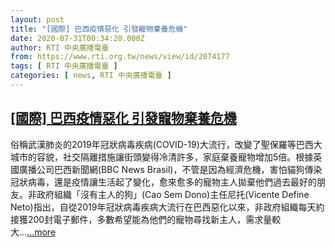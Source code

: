 ```yaml
---
layout: post
title: "[國際] 巴西疫情惡化 引發寵物棄養危機"
date: 2020-07-31T00:34:20.000Z
author: RTI 中央廣播電臺
from: https://www.rti.org.tw/news/view/id/2074177
tags: [ RTI 中央廣播電臺 ]
categories: [ news, RTI 中央廣播電臺 ]
---
```

<!--1596155660000-->
[[國際] 巴西疫情惡化 引發寵物棄養危機](https://www.rti.org.tw/news/view/id/2074177)
------

<div>
俗稱武漢肺炎的2019年冠狀病毒疾病(COVID-19)大流行，改變了聖保羅等巴西大城市的容貌，社交隔離措施讓街頭變得冷清許多，家庭棄養寵物增加5倍。根據英國廣播公司巴西新聞網(BBC News Brasil)，不管是因為經濟危機，害怕貓狗傳染冠狀病毒，還是疫情讓生活起了變化，愈來愈多的寵物主人拋棄他們過去最好的朋友。非政府組織「沒有主人的狗」(Cao Sem Dono)主任尼托(Vicente Define Neto)指出，自從2019年冠狀病毒疾病大流行在巴西惡化以來，非政府組織每天約接獲200封電子郵件，多數希望能為他們的寵物尋找新主人，需求量較大...<a target="_blank" href="https://www.rti.org.tw/news/view/id/2074177">...more</a>
</div>

